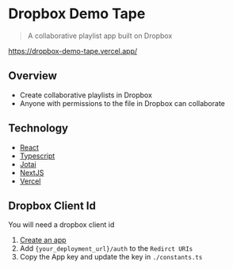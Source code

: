 # Dropbox Demo Tape

> A collaborative playlist app built on Dropbox

https://dropbox-demo-tape.vercel.app/

## Overview

- Create collaborative playlists in Dropbox
- Anyone with permissions to the file in Dropbox can collaborate

## Technology

- [React](https://react.dev/)
- [Typescript](https://www.typescriptlang.org/)
- [Jotai](https://jotai.org/)
- [NextJS](https://nextjs.org/)
- [Vercel](https://vercel.com/)

## Dropbox Client Id

You will need a dropbox client id

1. [Create an app](https://www.dropbox.com/developers/apps?)
2. Add `{your_deployment_url}/auth` to the `Redirct URIs`
3. Copy the App key and update the key in `./constants.ts`
